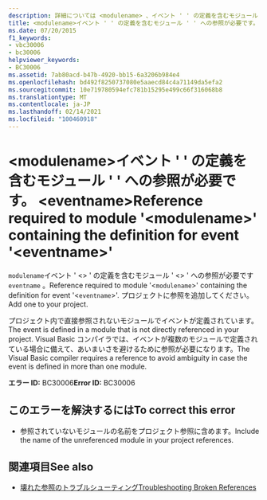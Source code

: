 ```yaml
---
description: 詳細については <modulename> 、イベント ' ' の定義を含むモジュール ' ' への参照が必要です。 <eventname>
title: <modulename>イベント ' ' の定義を含むモジュール ' ' への参照が必要です。 <eventname>
ms.date: 07/20/2015
f1_keywords:
- vbc30006
- bc30006
helpviewer_keywords:
- BC30006
ms.assetid: 7ab80acd-b47b-4920-bb15-6a3206b984e4
ms.openlocfilehash: bd492f8250737080e5aaecd84c4a71149da5efa2
ms.sourcegitcommit: 10e719780594efc781b15295e499c66f316068b8
ms.translationtype: MT
ms.contentlocale: ja-JP
ms.lasthandoff: 02/14/2021
ms.locfileid: "100460918"
---
```

# <a name="reference-required-to-module-modulename-containing-the-definition-for-event-eventname"></a><span data-ttu-id="2467a-103">\<modulename>イベント ' ' の定義を含むモジュール ' ' への参照が必要です。 \<eventname></span><span class="sxs-lookup"><span data-stu-id="2467a-103">Reference required to module '\<modulename>' containing the definition for event '\<eventname>'</span></span>

<span data-ttu-id="2467a-104">`modulename`イベント ' <> ' の定義を含むモジュール ' <> ' への参照が必要です `eventname` 。</span><span class="sxs-lookup"><span data-stu-id="2467a-104">Reference required to module '<`modulename`>' containing the definition for event '<`eventname`>'.</span></span> <span data-ttu-id="2467a-105">プロジェクトに参照を追加してください。</span><span class="sxs-lookup"><span data-stu-id="2467a-105">Add one to your project.</span></span>  
  
 <span data-ttu-id="2467a-106">プロジェクト内で直接参照されないモジュールでイベントが定義されています。</span><span class="sxs-lookup"><span data-stu-id="2467a-106">The event is defined in a module that is not directly referenced in your project.</span></span> <span data-ttu-id="2467a-107">Visual Basic コンパイラでは、イベントが複数のモジュールで定義されている場合に備えて、あいまいさを避けるために参照が必要になります。</span><span class="sxs-lookup"><span data-stu-id="2467a-107">The Visual Basic compiler requires a reference to avoid ambiguity in case the event is defined in more than one module.</span></span>  
  
 <span data-ttu-id="2467a-108">**エラー ID:** BC30006</span><span class="sxs-lookup"><span data-stu-id="2467a-108">**Error ID:** BC30006</span></span>  
  
## <a name="to-correct-this-error"></a><span data-ttu-id="2467a-109">このエラーを解決するには</span><span class="sxs-lookup"><span data-stu-id="2467a-109">To correct this error</span></span>  
  
- <span data-ttu-id="2467a-110">参照されていないモジュールの名前をプロジェクト参照に含めます。</span><span class="sxs-lookup"><span data-stu-id="2467a-110">Include the name of the unreferenced module in your project references.</span></span>  
  
## <a name="see-also"></a><span data-ttu-id="2467a-111">関連項目</span><span class="sxs-lookup"><span data-stu-id="2467a-111">See also</span></span>

- [<span data-ttu-id="2467a-112">壊れた参照のトラブルシューティング</span><span class="sxs-lookup"><span data-stu-id="2467a-112">Troubleshooting Broken References</span></span>](/visualstudio/ide/troubleshooting-broken-references)
